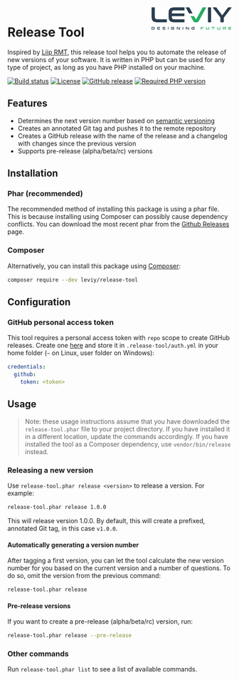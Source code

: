 <img src="docs/leviy-logo.png" alt="LEVIY logo" align="right" />

# Release Tool

Inspired by [Liip RMT](https://github.com/liip/RMT), this release tool helps you
to automate the release of new versions of your software. It is written in PHP
but can be used for any type of project, as long as you have PHP installed on
your machine.

[![Build status](https://travis-ci.com/leviy/release-tool.svg)](https://travis-ci.com/leviy/release-tool)
[![License](https://img.shields.io/github/license/leviy/release-tool.svg)](https://github.com/leviy/release-tool/blob/master/LICENSE.txt)
[![GitHub release](https://img.shields.io/github/release/leviy/release-tool.svg)](https://github.com/leviy/release-tool/releases/latest)
[![Required PHP version](https://img.shields.io/packagist/php-v/leviy/release-tool.svg)](https://github.com/leviy/release-tool/blob/master/composer.json)

## Features

- Determines the next version number based on
  [semantic versioning](https://semver.org/)
- Creates an annotated Git tag and pushes it to the remote repository
- Creates a GitHub release with the name of the release and a changelog with
  changes since the previous version
- Supports pre-release (alpha/beta/rc) versions

## Installation

### Phar (recommended)
The recommended method of installing this package is using a phar file. This is because installing using Composer can possibly cause dependency conflicts. You can download the most recent phar from the [Github Releases](https://github.com/leviy/release-tool/releases/latest) page.

### Composer
Alternatively, you can install this package using [Composer](https://getcomposer.org/):

```bash
composer require --dev leviy/release-tool
```

## Configuration

### GitHub personal access token

This tool requires a personal access token with `repo` scope to create GitHub
releases. Create one [here](https://github.com/settings/tokens/new?scopes=repo&description=Leviy+Release+Tool)
and store it in `.release-tool/auth.yml` in your home folder (`~` on Linux, user
folder on Windows):

```yml
credentials:
  github:
    token: <token>
```

## Usage

> Note: these usage instructions assume that you have downloaded the
> `release-tool.phar` file to your project directory. If you have installed it
> in a different location, update the commands accordingly. If you have
> installed the tool as a Composer dependency, use `vendor/bin/release` instead.

### Releasing a new version

Use ```release-tool.phar release <version>``` to release a version. For example:

```bash
release-tool.phar release 1.0.0
```

This will release version 1.0.0. By default, this will create a prefixed,
annotated Git tag, in this case `v1.0.0`.

#### Automatically generating a version number

After tagging a first version, you can let the tool calculate the new version
number for you based on the current version and a number of questions. To do so,
omit the version from the previous command:

```bash
release-tool.phar release
```

#### Pre-release versions

If you want to create a pre-release (alpha/beta/rc) version, run:

```bash
release-tool.phar release --pre-release
```

### Other commands

Run ```release-tool.phar list``` to see a list of available commands.
